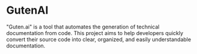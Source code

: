 # GutenAI
"Guten.ai" is a tool that automates the generation of technical documentation from code. This project aims to help developers quickly convert their source code into clear, organized, and easily understandable documentation.
